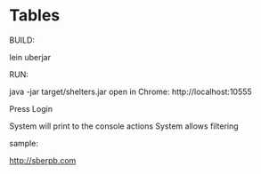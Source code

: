 # Tables

BUILD:

lein uberjar

RUN:

java -jar target/shelters.jar
open in Chrome: http://localhost:10555

Press Login

System will print to the console actions
System allows filtering

sample:

http://sberpb.com





